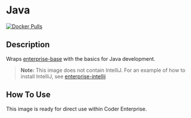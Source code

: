 # Java

[![Docker Pulls](https://img.shields.io/docker/pulls/codercom/enterprise-java?label=codercom%2Fenterprise-java)](https://hub.docker.com/r/codercom/enterprise-java)

## Description

Wraps [enterprise-base](../base/README.md) with the basics for Java development.

> **Note:** This image does not contain IntelliJ. For an example of how to
> install IntelliJ, see [enterprise-intellij](../../deprecated/intellij/README.md)

## How To Use

This image is ready for direct use within Coder Enterprise.
